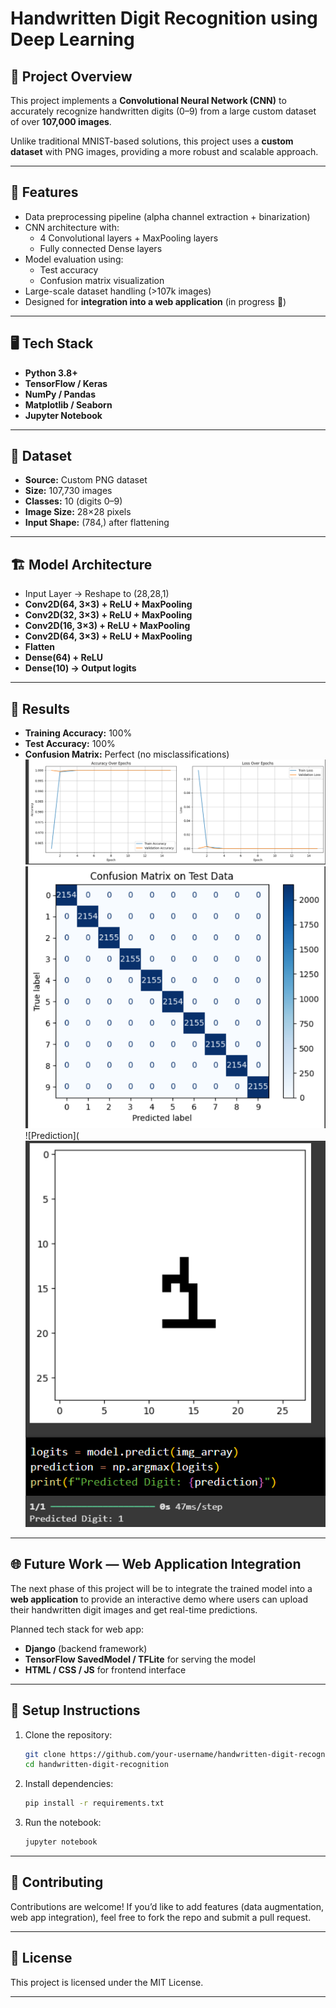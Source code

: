 # Handwritten Digit Recognition using Deep Learning

## 📌 Project Overview

This project implements a **Convolutional Neural Network (CNN)** to accurately recognize handwritten digits (0–9) from a large custom dataset of over **107,000 images**.

Unlike traditional MNIST-based solutions, this project uses a **custom dataset** with PNG images, providing a more robust and scalable approach.

---

## 🚀 Features

- Data preprocessing pipeline (alpha channel extraction + binarization)
- CNN architecture with:
  - 4 Convolutional layers + MaxPooling layers
  - Fully connected Dense layers
- Model evaluation using:
  - Test accuracy
  - Confusion matrix visualization
- Large-scale dataset handling (>107k images)
- Designed for **integration into a web application** (in progress 🚧)

---

## 🖥️ Tech Stack

- **Python 3.8+**
- **TensorFlow / Keras**
- **NumPy / Pandas**
- **Matplotlib / Seaborn**
- **Jupyter Notebook**

---

## 📂 Dataset

- **Source:** Custom PNG dataset  
- **Size:** 107,730 images  
- **Classes:** 10 (digits 0–9)  
- **Image Size:** 28×28 pixels  
- **Input Shape:** (784,) after flattening

---

## 🏗️ Model Architecture

- Input Layer → Reshape to (28,28,1)
- **Conv2D(64, 3×3) + ReLU + MaxPooling**
- **Conv2D(32, 3×3) + ReLU + MaxPooling**
- **Conv2D(16, 3×3) + ReLU + MaxPooling**
- **Conv2D(64, 3×3) + ReLU + MaxPooling**
- **Flatten**
- **Dense(64) + ReLU**
- **Dense(10) → Output logits**

---

## 📝 Results

- **Training Accuracy:** 100%
- **Test Accuracy:** 100%
- **Confusion Matrix:** Perfect (no misclassifications)
![plots](https://github.com/Vedant-Baldwa/Handwritten-Digit-Recognition-using-Neural-Networks-/blob/9e2fe5594e14b55221a6fa503a689453577b24c0/results/graph.png)
![Confusion Matrix](https://github.com/Vedant-Baldwa/Handwritten-Digit-Recognition-using-Neural-Networks-/blob/9e2fe5594e14b55221a6fa503a689453577b24c0/results/Confusion%20Matrix.png)
![Prediction](![plots](https://github.com/Vedant-Baldwa/Handwritten-Digit-Recognition-using-Neural-Networks-/blob/9e2fe5594e14b55221a6fa503a689453577b24c0/results/Prediction.png)

---

## 🌐 Future Work — Web Application Integration

The next phase of this project will be to integrate the trained model into a **web application** to provide an interactive demo where users can upload their handwritten digit images and get real-time predictions.

Planned tech stack for web app:

- **Django** (backend framework)
- **TensorFlow SavedModel / TFLite** for serving the model
- **HTML / CSS / JS** for frontend interface

---

## 🔧 Setup Instructions

1. Clone the repository:
    ```bash
    git clone https://github.com/your-username/handwritten-digit-recognition.git
    cd handwritten-digit-recognition
    ```

2. Install dependencies:
    ```bash
    pip install -r requirements.txt
    ```

3. Run the notebook:
    ```bash
    jupyter notebook
    ```

---

## 🤝 Contributing

Contributions are welcome! If you’d like to add features (data augmentation, web app integration), feel free to fork the repo and submit a pull request.

---

## 📄 License

This project is licensed under the MIT License.

---
